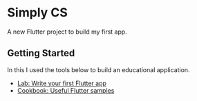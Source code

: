 # Simply CS

A new Flutter project to build my first app.

## Getting Started

In this I used the tools below to build an educational application.

- [Lab: Write your first Flutter app](https://docs.flutter.dev/get-started/codelab)
- [Cookbook: Useful Flutter samples](https://docs.flutter.dev/cookbook)

